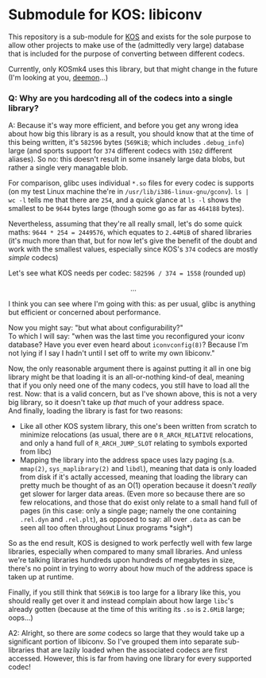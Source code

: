
# Submodule for KOS: libiconv

This repository is a sub-module for [KOS](https://github.com/GrieferAtWork/KOSmk4) and exists for the sole purpose to allow other projects to make use of the (admittedly very large) database that is included for the purpose of converting between different codecs.

Currently, only KOSmk4 uses this library, but that might change in the future (I'm looking at you, [deemon](https://github.com/GrieferAtWork/deemon)...)



### Q: Why are you hardcoding all of the codecs into a single library?

A: Because it's way more efficient, and before you get any wrong idea about how big this library is as a result, you should know that at the time of this being written, it's `582596` bytes (`569KiB`; which includes `.debug_info`) large (and sports support for `374` different codecs with `1502` different aliases). So no: this doesn't result in some insanely large data blobs, but rather a single very managable blob.

For comparison, glibc uses individual `*.so` files for every codec is supports (on my test Linux machine the're in `/usr/lib/i386-linux-gnu/gconv`). `ls | wc -l` tells me that there are `254`, and a quick glance at `ls -l` shows the smallest to be `9644` bytes large (though some go as far as `464188` bytes).

Nevertheless, assuming that they're all really small, let's do some quick maths: `9644 * 254 = 2449576`, which equates to `2.44MiB` of shared libraries (it's much more than that, but for now let's give the benefit of the doubt and work with the smallest values, especially since KOS's `374` codecs are mostly *simple* codecs)

Let's see what KOS needs per codec: `582596 / 374 = 1558` (rounded up)

<center>...</center>

I think you can see where I'm going with this: as per usual, glibc is anything but efficient or concerned about performance.

Now you might say: "but what about configurability?"  
To which I will say: "when was the last time you reconfigured your iconv database? Have you ever even heard about `iconvconfig(8)`? Because I'm not lying if I say I hadn't until I set off to write my own libiconv."

Now, the only reasonable argument there is against putting it all in one big library might be that loading it is an all-or-nothing kind-of deal, meaning that if you only need one of the many codecs, you still have to load all the rest. Now: that is a valid concern, but as I've shown above, this is not a very big library, so it doesn't take up *that* much of your address space.  
And finally, loading the library is fast for two reasons:

- Like all other KOS system library, this one's been written from scratch to minimize relocations (as usual, there are `0` `R_ARCH_RELATIVE` relocations, and only a hand full of `R_ARCH_JUMP_SLOT` relating to symbols exported from libc)
- Mapping the library into the address space uses lazy paging (s.a. `mmap(2)`, `sys_maplibrary(2)` and `libdl`), meaning that data is only loaded from disk if it's actally accessed, meaning that loading the library can pretty much be thought of as an O(1) operation because it doesn't *really* get slower for larger data areas. (Even more so because there are so few relocations, and those that do exist only relate to a small hand full of pages (in this case: only a single page; namely the one containing `.rel.dyn` and `.rel.plt`), as opposed to say: all over `.data` as can be seen all too often throughout Linux programs \*sigh\*)

So as the end result, KOS is designed to work perfectly well with few large libraries, especially when compared to many small libraries. And unless we're talking libraries hundreds upon hundreds of megabytes in size, there's no point in trying to worry about how much of the address space is taken up at runtime.

Finally, if you still think that `569KiB` is too large for a library like this, you should really get over it and instead complain about how large `libc`'s already gotten (because at the time of this writing its `.so` is `2.6MiB` large; oops...)


A2: Alright, so there are *some* codecs so large that they would take up a significant portion of libiconv. So I've grouped them into separate sub-libraries that are lazily loaded when the associated codecs are first accessed. However, this is far from having one library for every supported codec!

